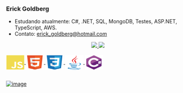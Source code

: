 ### Erick Goldberg 

- Estudando atualmente: C#, .NET, SQL, MongoDB, Testes, ASP.NET, TypeScript, AWS.
- Contato: erick_goldberg@hotmail.com

<div align="center">
  <a href="https://github.com/ErickGoldberg">
  <img height="180em" src="https://github-readme-stats.vercel.app/api?username=ErickGoldberg&show_icons=true&theme=dark&include_all_commits=true&count_private=true"/>
  <img height="180em" src="https://github-readme-stats.vercel.app/api/top-langs/?username=ErickGoldberg&layout=compact&langs_count=7&theme=dark"/>
</div>  
  
<br>
  
<div>
 <img align="center" alt="Erick-Js" height="40" width="50" src="https://raw.githubusercontent.com/devicons/devicon/master/icons/javascript/javascript-plain.svg">
  <img align="center" alt="Erick-HTML" height="40" width="50" src="https://raw.githubusercontent.com/devicons/devicon/master/icons/html5/html5-original.svg">
  <img align="center" alt="Erick-CSS" height="40" width="50" src="https://raw.githubusercontent.com/devicons/devicon/master/icons/css3/css3-original.svg">
  <img align="center" alt="Erick-Java" height="40" width="50" src="https://raw.githubusercontent.com/devicons/devicon/master/icons/java/java-original.svg">        
  <img align="center" alt="Erick-Csharp" height="40" width="50" src="https://raw.githubusercontent.com/devicons/devicon/master/icons/csharp/csharp-original.svg">
</div>

  ##
  
  <a href="https://www.linkedin.com/in/erick-goldberg-06592a233/">![image](https://user-images.githubusercontent.com/101414912/167420441-7f9f9cae-9bb8-429d-9669-6ecd396ff5f2.png)<a/>
